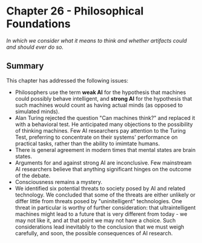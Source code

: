 # Chapter 26 - Philosophical Foundations
_In which we consider what it means to think and whether artifacts could and should ever do so._
## Summary
This chapter has addressed the following issues:
* Philosophers use the term __weak AI__ for the hypothesis that machines could possibly behave intelligent, and __strong AI__ for the hypothesis that such machines would count as having actual minds (as opposed to simulated minds).
* Alan Turing rejected the question "Can machines think?" and replaced it with a behavioral test. He anticipated many objections to the possibility of thinking machines. Few AI researchers pay attention to the Turing Test, preferring to concentrate on their systems' performance on practical tasks, rather than the ability to imimtate humans.
* There is general agreement in modern times that mental states are brain states.
* Arguments for and against strong AI are inconclusive. Few mainstream AI researchers believe that anything significant hinges on the outcome of the debate.
* Consciousness remains a mystery.
* We identified six potential threats to society posed by AI and related technology. We concluded that some of the threats are either unlikely or differ little from threats posed by "uninitelligent" technologies. One threat in particular is worthy of further consideration: that ultraintelligent machines might lead to a future that is very different from today - we may not like it, and at that point we may not have a choice. Such considerations lead inevitably to the conclusion that we must weigh carefully, and soon, the possible consequences of AI research.